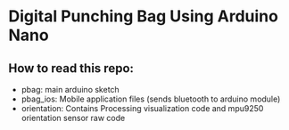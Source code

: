 # Digital Punching Bag Using Arduino Nano
## How to read this repo:
* pbag: main arduino sketch
* pbag_ios: Mobile application files (sends bluetooth to arduino module)
* orientation: Contains Processing visualization code and mpu9250 orientation sensor raw code

